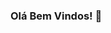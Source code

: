 ### Olá Bem Vindos! 👋 

<!---
thais-resende/thais-resende is a ✨ special ✨ repository because its `README.md` (this file) appears on your GitHub profile.
You can click the Preview link to take a look at your changes.
--->
